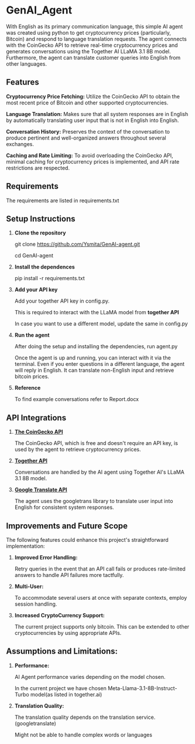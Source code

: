 # GenAI_Agent
With English as its primary communication language, this simple AI agent was created using python to get cryptocurrency prices (particularly, Bitcoin) and respond to language translation requests. The agent connects with the CoinGecko API to retrieve real-time cryptocurrency prices and generates conversations using the Together AI LLaMA 3.1 8B model. Furthermore, the agent can translate customer queries into English from other languages.
## Features
**Cryptocurrency Price Fetching:** Utilize the CoinGecko API to obtain the most recent price of Bitcoin and other supported cryptocurrencies.

**Language Translation:** Makes sure that all system responses are in English by automatically translating user input that is not in English into English.

**Conversation History:** Preserves the context of the conversation to produce pertinent and well-organized answers throughout several exchanges.

**Caching and Rate Limiting:** To avoid overloading the CoinGecko API, minimal caching for cryptocurrency prices is implemented, and API rate restrictions are respected.

## Requirements
The requirements are listed in requirements.txt

## Setup Instructions
1) **Clone the repository**
   
   git clone https://github.com/Ysmita/GenAI-agent.git
   
   cd GenAI-agent
2) **Install the dependences**
   
   pip install -r requirements.txt
   
3) **Add your API key**

   Add your together API key in config.py.

   This is required to interact with the LLaMA model from **together API**
   
   In case you want to use a different model, update the same in config.py

 4) **Run the agent**

      After doing the setup and installing the dependencies, run agent.py
    
    Once the agent is up and running, you can interact with it via the terminal. Even if you enter questions in a different language, the agent will reply in English. It can     translate non-English input and retrieve bitcoin prices.
    
  5) **Reference**
   
     To find example conversations refer to Report.docx

## API Integrations
1) [**The CoinGecko API**](https://www.coingecko.com/en/api)
   
   The CoinGecko API, which is free and doesn't require an API key, is used by the agent to retrieve cryptocurrency prices.


2) [**Together API**](https://www.together.ai)

   Conversations are handled by the AI agent using Together AI's LLaMA 3.1 8B model.


3) [**Google Translate API**](https://cloud.google.com/translate/docs)

   The agent uses the googletrans library to translate user input into English for consistent system responses.


## Improvements and Future Scope

The following features could enhance this project's straightforward implementation:

1) **Improved Error Handling:**
   
   Retry queries in the event that an API call fails or produces rate-limited answers to handle API failures more tactfully.

2) **Multi-User:**

   To accommodate several users at once with separate contexts, employ session handling.

3) **Increased CryptoCurrency Support:**

   The current project supports only bitcoin. This can be extended to other cryptocurrencies by using appropriate APIs.

## Assumptions and Limitations:

1)	**Performance:**

  	AI Agent performance varies depending on the model chosen.

  	In the current project we have chosen Meta-Llama-3.1-8B-Instruct-Turbo model(as listed in together.ai)

2)	**Translation Quality:**
  
      The translation quality depends on the translation service. (googletranslate)
   
      Might not be able to handle complex words or languages


    
   
